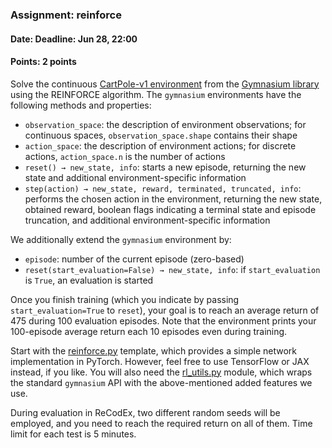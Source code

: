 ### Assignment: reinforce
#### Date: Deadline: Jun 28, 22:00
#### Points: 2 points

Solve the continuous [CartPole-v1 environment](https://gymnasium.farama.org/environments/classic_control/cart_pole/)
from the [Gymnasium library](https://gymnasium.farama.org/) using the REINFORCE
algorithm. The `gymnasium` environments have the following methods and
properties:
- `observation_space`: the description of environment observations; for
  continuous spaces, `observation_space.shape` contains their shape
- `action_space`: the description of environment actions; for discrete
  actions, `action_space.n` is the number of actions
- `reset() → new_state, info`: starts a new episode, returning the new
  state and additional environment-specific information
- `step(action) → new_state, reward, terminated, truncated, info`: performs the
  chosen action in the environment, returning the new state, obtained reward,
  boolean flags indicating a terminal state and episode truncation, and
  additional environment-specific information

We additionally extend the `gymnasium` environment by:
- `episode`: number of the current episode (zero-based)
- `reset(start_evaluation=False) → new_state, info`: if `start_evaluation` is
  `True`, an evaluation is started

Once you finish training (which you indicate by passing `start_evaluation=True`
to `reset`), your goal is to reach an average return of 475 during 100
evaluation episodes. Note that the environment prints your 100-episode
average return each 10 episodes even during training.

Start with the [reinforce.py](https://github.com/ufal/npfl138/tree/past-2324/labs/12/reinforce.py)
template, which provides a simple network implementation in PyTorch. However,
feel free to use TensorFlow or JAX instead, if you like.
You will also need the [rl_utils.py](https://github.com/ufal/npfl138/tree/past-2324/labs/12/rl_utils.py)
module, which wraps the standard `gymnasium` API with the above-mentioned added features we use.

During evaluation in ReCodEx, two different random seeds will be employed, and
you need to reach the required return on all of them. Time limit for each test
is 5 minutes.
